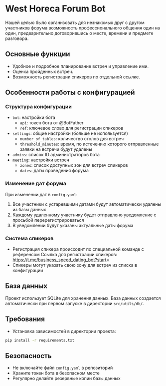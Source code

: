# West Horeca Forum Bot

Нашей целью было организовать для незнакомых друг с другом участников форума возможность профессионального общения один на один, предварительно договорившись о месте, времени и предмете разговора.

## Основные функции
- Удобное и подробное планирование встреч и управление ими.
- Оценка пройденных встреч.
- Возможность регистрации спикеров по отдельной ссылке.

## Особенности работы с конфигурацией

### Структура конфигурации
- `bot`: настройки бота
  - `api`: токен бота от @BotFather
  - `ref`: ключевое слово для регистрации спикеров
- `settings`: общие настройки (больше не используется)
  - `number_of_tables`: количество столов для встреч
  - `threshold_minutes`: время, по истечению которого отправленные заявки на встречи будут удалены
- `admins`: список ID администраторов бота
- `meeting`: настройки встреч
  - `zones`: список доступных зон для встреч спикеров
  - `dates`: даты проведения форума

### Изменение дат форума
При изменении дат в `config.yaml`:
1. Все участники с устаревшими датами будут автоматически удалены из базы данных
2. Каждому удаленному участнику будет отправлено уведомление с просьбой перерегистрироваться
3. В уведомлении будут указаны актуальные даты форума

### Система спикеров
- Регистрация спикера происходит по специальной команде с референсом
Ссылка для регистрации спикеров: https://t.me/business_speed_dating_bot?start=<ref>
- Спикеры могут указать свою зону для встреч из списка в конфигурации

## База данных
Проект использует SQLite для хранения данных. База данных создается автоматически при первом запуске в директории `src/utils/db/`.

## Требования
- Установка зависимостей в директории проекта:
```bash
pip install -r requirements.txt
```

## Безопасность
- Не включайте файл `config.yaml` в репозиторий
- Храните токен бота в безопасном месте
- Регулярно делайте резервные копии базы данных

